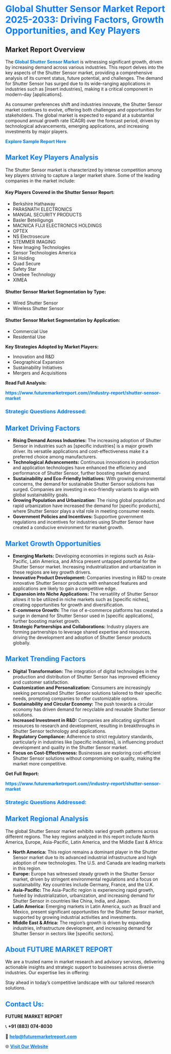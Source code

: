<h1 style="color: #007BFF;">Global Shutter Sensor Market Report 2025-2033: Driving Factors, Growth Opportunities, and Key Players</h1>

<section id="overview">
<h2>Market Report Overview</h2>
<p>The <a href="https://www.futuremarketreport.com//industry-report/shutter-sensor-market" style="color: #007BFF; text-decoration: none;"><strong>Global Shutter Sensor Market</strong></a> is witnessing significant growth, driven by increasing demand across various industries. This report delves into the key aspects of the Shutter Sensor market, providing a comprehensive analysis of its current status, future potential, and challenges. The demand for Shutter Sensor has surged due to its wide-ranging applications in industries such as [insert industries], making it a critical component in modern-day [applications].</p>
<p>As consumer preferences shift and industries innovate, the Shutter Sensor market continues to evolve, offering both challenges and opportunities for stakeholders. The global market is expected to expand at a substantial compound annual growth rate (CAGR) over the forecast period, driven by technological advancements, emerging applications, and increasing investments by major players.</p>
</section>

<section id="overview">
<p><a href="https://www.futuremarketreport.com//request-sample/reportId=75615" style="color: #007BFF; text-decoration: none;"><strong>Explore Sample Report Here</strong></a></p>
</section>

<section id="key-players">
<h2 style="color: #007BFF;">Market Key Players Analysis</h2>
<p>The Shutter Sensor market is characterized by intense competition among key players striving to capture a larger market share. Some of the leading companies in the market include:</p>
<h4>Key Players Covered in the Shutter Sensor Report:</h4>
<ul><li>Berkshire Hathaway</li><li>PARASNATH ELECTRONICS</li><li>MANGAL SECURITY PRODUCTS</li><li>Basler Beteiligungs</li><li>MACNICA FUJI ELECTRONICS HOLDINGS</li><li>OPTEX</li><li>NS Electrosecure</li><li>STEMMER IMAGING</li><li>New Imaging Technologies</li><li>Sensor Technologies America</li><li>SI Holding</li><li>Quad Secure</li><li>Safety Star</li><li>Onebee Technology</li><li>XIMEA</li></ul>
<h4>Shutter Sensor Market Segmentation by Type:</h4>
<ul><li>Wired Shutter Sensor</li><li>Wireless Shutter Sensor</li></ul>

<h4>Shutter Sensor Market Segmentation by Application:</h4>
<ul><li>Commercial Use</li><li>Residential Use</li></ul>
<p><strong>Key Strategies Adopted by Market Players:</strong></p>
<ul>
<li>Innovation and R&D</li>
<li>Geographical Expansion</li>
<li>Sustainability Initiatives</li>
<li>Mergers and Acquisitions</li>
</ul>
</section>

<section>
<p><strong>Read Full Analysis: </strong></p><a href="https://www.futuremarketreport.com//industry-report/shutter-sensor-market" style="color: #007BFF; text-decoration: none;"><strong>https://www.futuremarketreport.com//industry-report/shutter-sensor-market</strong></a>
<h3 style="color: #007BFF;">Strategic Questions Addressed:</h3>
</section>

<section id="driving-factors">
<h2 style="color: #007BFF;">Market Driving Factors</h2>
<ul>
<li><strong>Rising Demand Across Industries:</strong> The increasing adoption of Shutter Sensor in industries such as [specific industries] is a major growth driver. Its versatile applications and cost-effectiveness make it a preferred choice among manufacturers.</li>
<li><strong>Technological Advancements:</strong> Continuous innovations in production and application technologies have enhanced the efficiency and performance of Shutter Sensor, further boosting market demand.</li>
<li><strong>Sustainability and Eco-Friendly Initiatives:</strong> With growing environmental concerns, the demand for sustainable Shutter Sensor solutions has surged. Companies are investing in eco-friendly variants to align with global sustainability goals.</li>
<li><strong>Growing Population and Urbanization:</strong> The rising global population and rapid urbanization have increased the demand for [specific products], where Shutter Sensor plays a vital role in meeting consumer needs.</li>
<li><strong>Government Policies and Incentives:</strong> Supportive government regulations and incentives for industries using Shutter Sensor have created a conducive environment for market growth.</li>
</ul>
</section>

<section id="growth-opportunities">
<h2 style="color: #007BFF;">Market Growth Opportunities</h2>
<ul>
<li><strong>Emerging Markets:</strong> Developing economies in regions such as Asia-Pacific, Latin America, and Africa present untapped potential for the Shutter Sensor market. Increasing industrialization and urbanization in these regions are key growth drivers.</li>
<li><strong>Innovative Product Development:</strong> Companies investing in R&D to create innovative Shutter Sensor products with enhanced features and applications are likely to gain a competitive edge.</li>
<li><strong>Expansion into Niche Applications:</strong> The versatility of Shutter Sensor allows it to be utilized in niche markets such as [specific niches], creating opportunities for growth and diversification.</li>
<li><strong>E-commerce Growth:</strong> The rise of e-commerce platforms has created a surge in demand for Shutter Sensor used in [specific applications], further boosting market growth.</li>
<li><strong>Strategic Partnerships and Collaborations:</strong> Industry players are forming partnerships to leverage shared expertise and resources, driving the development and adoption of Shutter Sensor products globally.</li>
</ul>
</section>

<section id="trending-factors">
<h2 style="color: #007BFF;">Market Trending Factors</h2>
<ul>
<li><strong>Digital Transformation:</strong> The integration of digital technologies in the production and distribution of Shutter Sensor has improved efficiency and customer satisfaction.</li>
<li><strong>Customization and Personalization:</strong> Consumers are increasingly seeking personalized Shutter Sensor solutions tailored to their specific needs, prompting companies to offer customizable options.</li>
<li><strong>Sustainability and Circular Economy:</strong> The push towards a circular economy has driven demand for recyclable and reusable Shutter Sensor solutions.</li>
<li><strong>Increased Investment in R&D:</strong> Companies are allocating significant resources to research and development, resulting in breakthroughs in Shutter Sensor technology and applications.</li>
<li><strong>Regulatory Compliance:</strong> Adherence to strict regulatory standards, particularly in industries like [specific industries], is influencing product development and quality in the Shutter Sensor market.</li>
<li><strong>Focus on Cost-Effectiveness:</strong> Businesses are exploring cost-efficient Shutter Sensor solutions without compromising on quality, making the market more competitive.</li>
</ul>
</section>

<section>
<p><strong>Get Full Report: </strong></p><a href="https://www.futuremarketreport.com//industry-report/shutter-sensor-market" style="color: #007BFF; text-decoration: none;"><strong>https://www.futuremarketreport.com//industry-report/shutter-sensor-market</strong></a>
<h3 style="color: #007BFF;">Strategic Questions Addressed:</h3>
</section>


<section id="regional-analysis">
<h2 style="color: #007BFF;">Market Regional Analysis</h2>
<p>The global Shutter Sensor market exhibits varied growth patterns across different regions. The key regions analyzed in this report include North America, Europe, Asia-Pacific, Latin America, and the Middle East & Africa:</p>
<ul>
<li><strong>North America:</strong> This region remains a dominant player in the Shutter Sensor market due to its advanced industrial infrastructure and high adoption of new technologies. The U.S. and Canada are leading markets in this region.</li>
<li><strong>Europe:</strong> Europe has witnessed steady growth in the Shutter Sensor market, driven by stringent environmental regulations and a focus on sustainability. Key countries include Germany, France, and the U.K.</li>
<li><strong>Asia-Pacific:</strong> The Asia-Pacific region is experiencing rapid growth, fueled by industrialization, urbanization, and increasing demand for Shutter Sensor in countries like China, India, and Japan.</li>
<li><strong>Latin America:</strong> Emerging markets in Latin America, such as Brazil and Mexico, present significant opportunities for the Shutter Sensor market, supported by growing industrial activities and investments.</li>
<li><strong>Middle East & Africa:</strong> The region’s growth is driven by expanding industries, infrastructure development, and increasing demand for Shutter Sensor in sectors like [specific sectors].</li>
</ul>
</section>

<footer>
<h2 style="color: #007BFF;">About FUTURE MARKET REPORT</h2>
<p>We are a trusted name in market research and advisory services, delivering actionable insights and strategic support to businesses across diverse industries. Our expertise lies in offering:</p>

<p>Stay ahead in today’s competitive landscape with our tailored research solutions.</p>

<h2 style="color: #007BFF;">Contact Us:</h2>
<p><strong>FUTURE MARKET REPORT</strong></p>
<p>📞 <strong>+91 (883) 074-8030</strong></p>
<p>📧 <strong><a href="mailto:help@futuremarketreport.com" style="color: #007BFF;">help@futuremarketreport.com</a></strong></p>
<p>🌐 <strong><a href="https://www.futuremarketreport.com/" style="color: #007BFF;">Visit Our Website</a></strong></p>
</footer>